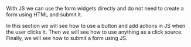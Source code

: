 With JS we can use the form widgets directly and do not need to create a form using HTML and submit it.

In this section we will see how to use a button and add actions in JS when the user clicks it. Then we will see how to use anything as a click source. Finally, we will see how to submit a form using JS.